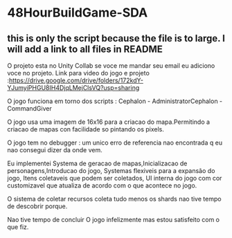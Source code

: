# 48HourBuildGame-SDA
this is only the script because the file is to large. I will add a link to all files in README
--------------------------------------------------------------------------------------------------------
O projeto esta no Unity Collab se voce me mandar seu email eu adiciono voce no projeto.
Link para video do jogo e projeto :https://drive.google.com/drive/folders/172kdY-YJumyiPHGU8IH4DjqLMejClsVQ?usp=sharing

O jogo funciona em torno dos scripts : Cephalon - AdministratorCephalon  - CommandGiver

O jogo usa uma imagem de 16x16 para a criacao do mapa.Permitindo a criacao de mapas con facilidade so pintando os pixels.

O jogo tem no debugger : um unico erro de referencia nao encontrada q eu nao consegui dizer da onde vem.

Eu implementei Systema de geracao de mapas,Inicializacao de personagens,Introducao do jogo, Systemas flexiveis para a expansão do jogo, Itens coletaveis que podem ser coletados, UI interna do jogo com cor customizavel que atualiza de acordo com o que acontece no jogo.

O sistema de coletar recursos coleta tudo menos os shards nao tive tempo de descobrir porque.

Nao tive tempo de concluir O jogo infelizmente mas estou satisfeito com o que fiz.
